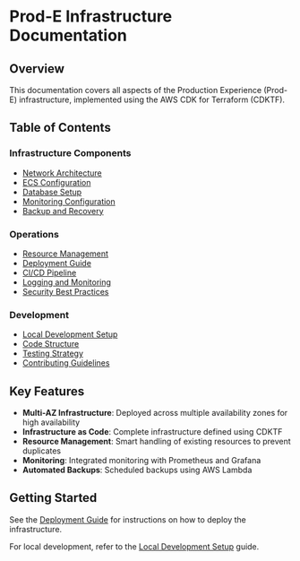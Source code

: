 # Prod-E Infrastructure Documentation

## Overview

This documentation covers all aspects of the Production Experience (Prod-E) infrastructure, implemented using the AWS CDK for Terraform (CDKTF).

## Table of Contents

### Infrastructure Components

- [Network Architecture](network-architecture.md)
- [ECS Configuration](ecs-configuration.md)
- [Database Setup](database-setup.md)
- [Monitoring Configuration](monitoring-configuration.md)
- [Backup and Recovery](backup-recovery.md)

### Operations

- [Resource Management](resource-management.md)
- [Deployment Guide](deployment-guide.md)
- [CI/CD Pipeline](ci-cd-pipeline.md)
- [Logging and Monitoring](logging-monitoring.md)
- [Security Best Practices](security-practices.md)

### Development

- [Local Development Setup](local-development.md)
- [Code Structure](code-structure.md)
- [Testing Strategy](testing-strategy.md)
- [Contributing Guidelines](../CONTRIBUTING.md)

## Key Features

- **Multi-AZ Infrastructure**: Deployed across multiple availability zones for high availability
- **Infrastructure as Code**: Complete infrastructure defined using CDKTF
- **Resource Management**: Smart handling of existing resources to prevent duplicates
- **Monitoring**: Integrated monitoring with Prometheus and Grafana
- **Automated Backups**: Scheduled backups using AWS Lambda

## Getting Started

See the [Deployment Guide](deployment-guide.md) for instructions on how to deploy the infrastructure.

For local development, refer to the [Local Development Setup](local-development.md) guide.
